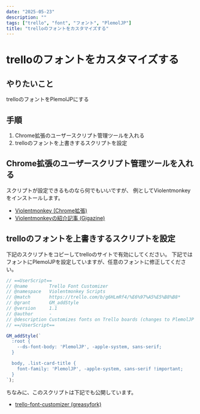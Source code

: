 ```yaml
---
date: "2025-05-23"
description: ""
tags: ["trello", "font", "フォント", "PlemolJP"]
title: "trelloのフォントをカスタマイズする"
---
```


# trelloのフォントをカスタマイズする

## やりたいこと

trelloのフォントをPlemolJPにする

## 手順

1. Chrome拡張のユーザースクリプト管理ツールを入れる
2. trelloのフォントを上書きするスクリプトを設定

## Chrome拡張のユーザースクリプト管理ツールを入れる

スクリプトが設定できるものなら何でもいいですが、
例としてViolentmonkeyをインストールします。
 - [Violentmonkey (Chrome拡張)](https://chromewebstore.google.com/detail/violentmonkey/jinjaccalgkegednnccohejagnlnfdag)
 - [Violentmonkeyの紹介記事 (Gigazine)](https://gigazine.net/news/20210211-violentmonkey/)

## trelloのフォントを上書きするスクリプトを設定

下記のスクリプトをコピーしてtrelloのサイトで有効にしてください。
下記ではフォントにPlemolJPを設定していますが、任意のフォントに修正してください。
```jsx
// ==UserScript==
// @name        Trello Font Customizer
// @namespace   Violentmonkey Scripts
// @match       https://trello.com/b/g6HLmRf4/%E6%97%A5%E5%B8%B8*
// @grant       GM_addStyle
// @version     1.1
// @author      -
// @description Customizes fonts on Trello boards (changes to PlemolJP font family)
// ==/UserScript==

GM_addStyle(`
  :root {
    --ds-font-body: 'PlemolJP', -apple-system, sans-serif;
  }

  body, .list-card-title {
    font-family: 'PlemolJP', -apple-system, sans-serif !important;
  }
`);
```

ちなみに、このスクリプトは下記でも公開しています。
- [trello-font-customizer (greasyfork)](https://greasyfork.org/ja/scripts/536875-trello-font-customizer)